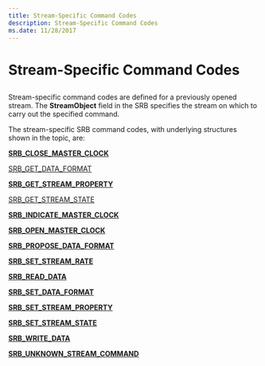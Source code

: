 ```yaml
---
title: Stream-Specific Command Codes
description: Stream-Specific Command Codes
ms.date: 11/28/2017
---
```


# Stream-Specific Command Codes


## <span id="ddk_stream_specific_command_codes_ks"></span><span id="DDK_STREAM_SPECIFIC_COMMAND_CODES_KS"></span>


Stream-specific command codes are defined for a previously opened stream. The **StreamObject** field in the SRB specifies the stream on which to carry out the specified command.

The stream-specific SRB command codes, with underlying structures shown in the topic, are:

[**SRB\_CLOSE\_MASTER\_CLOCK**](srb-close-master-clock.md)

[SRB\_GET\_DATA\_FORMAT](srb-get-data-format.md)

[**SRB\_GET\_STREAM\_PROPERTY**](srb-get-stream-property.md)

[SRB\_GET\_STREAM\_STATE](srb-get-stream-state.md)

[**SRB\_INDICATE\_MASTER\_CLOCK**](srb-indicate-master-clock.md)

[**SRB\_OPEN\_MASTER\_CLOCK**](srb-open-master-clock.md)

[**SRB\_PROPOSE\_DATA\_FORMAT**](srb-propose-data-format.md)

[**SRB\_SET\_STREAM\_RATE**](srb-set-stream-rate.md)

[**SRB\_READ\_DATA**](srb-read-data.md)

[**SRB\_SET\_DATA\_FORMAT**](srb-set-data-format.md)

[**SRB\_SET\_STREAM\_PROPERTY**](srb-set-stream-property.md)

[**SRB\_SET\_STREAM\_STATE**](srb-set-stream-state.md)

[**SRB\_WRITE\_DATA**](srb-write-data.md)

[**SRB\_UNKNOWN\_STREAM\_COMMAND**](srb-unknown-stream-command.md)

 

 





